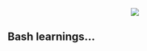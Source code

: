 <p align="center">
  <img src="https://upload.wikimedia.org/wikipedia/commons/8/82/Gnu-bash-logo.svg" />
</p>

## Bash learnings...

